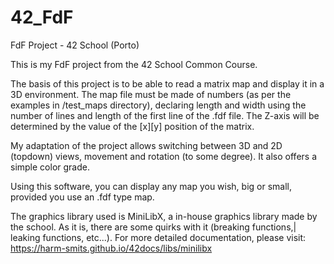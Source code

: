 # 42_FdF
FdF Project - 42 School (Porto)

This is my FdF project from the 42 School Common Course.

The basis of this project is to be able to read a matrix map and display it in a 3D environment.
The map file must be made of numbers (as per the examples in /test_maps directory),
declaring length and width using the number of lines and length of the first line of the .fdf file.
The Z-axis will be determined by the value of the [x][y] position of the matrix.

My adaptation of the project allows switching between 3D and 2D (topdown) views, movement and rotation (to some degree). It also offers a simple color grade.

Using this software, you can display any map you wish, big or small, provided you use an .fdf type map.

The graphics library used is MiniLibX, a in-house graphics library made by the school. As it is, there are some quirks with it (breaking functions,|
leaking functions, etc...). For more detailed documentation, please visit: https://harm-smits.github.io/42docs/libs/minilibx

